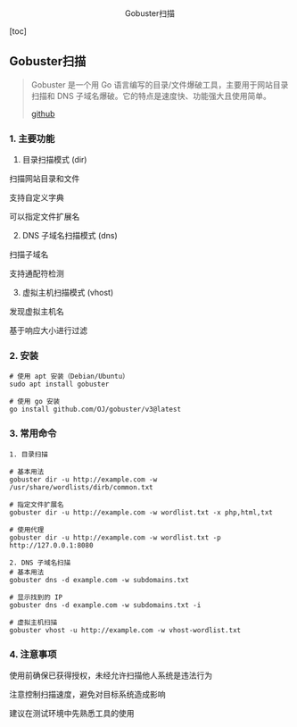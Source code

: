 <center>Gobuster扫描</center>



[toc]









## Gobuster扫描

> Gobuster 是一个用 Go 语言编写的目录/文件爆破工具，主要用于网站目录扫描和 DNS 子域名爆破。它的特点是速度快、功能强大且使用简单。
>
> [github](https://github.com/OJ/gobuster)





### 1. 主要功能

1. 目录扫描模式 (dir)

扫描网站目录和文件

支持自定义字典

可以指定文件扩展名

2. DNS 子域名扫描模式 (dns)

扫描子域名

支持通配符检测

3. 虚拟主机扫描模式 (vhost)

发现虚拟主机名

基于响应大小进行过滤





### 2. 安装

```shell
# 使用 apt 安装（Debian/Ubuntu）
sudo apt install gobuster

# 使用 go 安装
go install github.com/OJ/gobuster/v3@latest
```







### 3. 常用命令

```shell
1. 目录扫描

# 基本用法
gobuster dir -u http://example.com -w /usr/share/wordlists/dirb/common.txt

# 指定文件扩展名
gobuster dir -u http://example.com -w wordlist.txt -x php,html,txt

# 使用代理
gobuster dir -u http://example.com -w wordlist.txt -p http://127.0.0.1:8080

2. DNS 子域名扫描
# 基本用法
gobuster dns -d example.com -w subdomains.txt

# 显示找到的 IP
gobuster dns -d example.com -w subdomains.txt -i

# 虚拟主机扫描
gobuster vhost -u http://example.com -w vhost-wordlist.txt
```





### 4. 注意事项

使用前确保已获得授权，未经允许扫描他人系统是违法行为

注意控制扫描速度，避免对目标系统造成影响

建议在测试环境中先熟悉工具的使用

